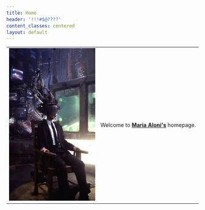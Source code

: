 ```yaml
---
title: Home
header: '!!!#$@????'
content_classes: centered
layout: default
---
```


<table>
  <tr>
    <td>
      <img src="/style/Mnemmonic.jpg" height="400" /> 
    </td>
    <td>
      <p>
        Welcome&nbsp;to&nbsp;<strong><a href="https://scholar.google.nl/citations?hl=nl&user=mr1Qy8gAAAAJ">Maria&nbsp;Aloni's</a></strong>&nbsp;homepage.
      </p>
    </td>
  </tr>
</table>
